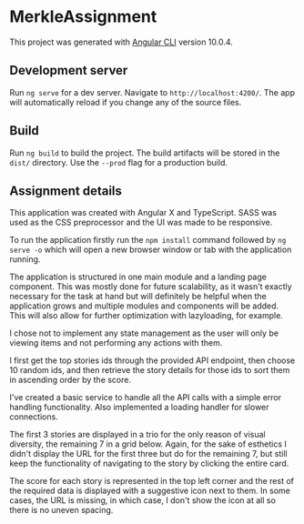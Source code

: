 # MerkleAssignment

This project was generated with [Angular CLI](https://github.com/angular/angular-cli) version 10.0.4.

## Development server

Run `ng serve` for a dev server. Navigate to `http://localhost:4200/`. The app will automatically reload if you change any of the source files.

## Build

Run `ng build` to build the project. The build artifacts will be stored in the `dist/` directory. Use the `--prod` flag for a production build.

## Assignment details

This application was created with Angular X and TypeScript. SASS was used as the CSS preprocessor and the UI was made to be responsive.

To run the application firstly run the `npm install` command followed by `ng serve -o` which will open a new browser window or tab with the application running.

The application is structured in one main module and a landing page component. This was mostly done for future scalability, as it
wasn't exactly necessary for the task at hand but will definitely be helpful when the application grows and multiple modules and
components will be added. This will also allow for further optimization with lazyloading, for example.

I chose not to implement any state management as the user will only be viewing items and not performing any actions with them.

I first get the top stories ids through the provided API endpoint, then choose 10 random ids, and then retrieve the story details for those ids to sort them in ascending order by the score.

I've created a basic service to handle all the API calls with a simple error handling functionality. Also implemented a loading handler for slower connections.

The first 3 stories are displayed in a trio for the only reason of visual diversity, the remaining 7 in a grid below. Again, for the sake of esthetics I didn't display the URL for the first three but do for the remaining 7, but still keep the functionality of navigating to the story by clicking the entire card.

The score for each story is represented in the top left corner and the rest of the required data is displayed with a suggestive icon next to them. In some cases, the URL is missing, in which case, I don't show the icon at all so there is no uneven spacing.


